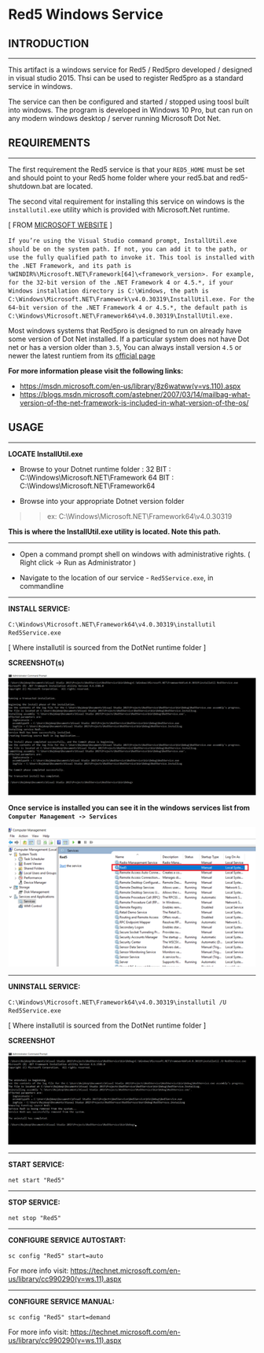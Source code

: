 # Red5 Windows Service



## INTRODUCTION
---

This artifact is a windows service for Red5 / Red5pro developed / designed in visual studio 2015. Thsi can be used to register Red5pro as a standard service in windows.

The service can then be configured and started / stopped using toosl built into windows. The program is developed in Windows 10 Pro, but can run on any modern windows desktop / server running Microsoft Dot Net.


## REQUIREMENTS
---

The first requirement the Red5 service is that your `RED5_HOME` must be set and should point to your Red5 home folder where your red5.bat and red5-shutdown.bat are located.

The second vital requirement for installing this service on windows is the `installutil.exe` utility which is provided with Microsoft.Net runtime. 


[ FROM [MICROSOFT WEBSITE](https://msdn.microsoft.com/en-us/library/sd8zc8ha(v=vs.110).aspx) ]

`If you’re using the Visual Studio command prompt, InstallUtil.exe should be on the system path. If not, you can add it to the path, or use the fully qualified path to invoke it. This tool is installed with the .NET Framework, and its path is %WINDIR%\Microsoft.NET\Framework[64]\<framework_version>. For example, for the 32-bit version of the .NET Framework 4 or 4.5.*, if your Windows installation directory is C:\Windows, the path is C:\Windows\Microsoft.NET\Framework\v4.0.30319\InstallUtil.exe. For the 64-bit version of the .NET Framework 4 or 4.5.*, the default path is C:\Windows\Microsoft.NET\Framework64\v4.0.30319\InstallUtil.exe.`


Most windows systems that Red5pro is designed to run on already have some version of Dot Net installed. If a particular system does not have Dot net or has a version older than `3.5`, You can always install version `4.5` or newer the latest runtiem from its [official page](https://www.microsoft.com/en-in/download/details.aspx?id=42642)

__For more information please visit the following links:__

* https://msdn.microsoft.com/en-us/library/8z6watww(v=vs.110).aspx
* https://blogs.msdn.microsoft.com/astebner/2007/03/14/mailbag-what-version-of-the-net-framework-is-included-in-what-version-of-the-os/


## USAGE
---

__LOCATE InstallUtil.exe__

* Browse to your Dotnet runtime folder :
32 BIT : C:\Windows\Microsoft.NET\Framework
64 BIT : C:\Windows\Microsoft.NET\Framework64

* Browse into your appropriate Dotnet version folder
>> ex: C:\Windows\Microsoft.NET\Framework64\v4.0.30319

__This is where the InstallUtil.exe utility is located. Note this path.__

---

* Open a command prompt shell on windows with administrative rights. ( Right click -> Run as Administrator )

* Navigate to the location of our service - `Red5Service.exe`, in commandline

---

__INSTALL SERVICE:__


`C:\Windows\Microsoft.NET\Framework64\v4.0.30319\installutil Red5Service.exe`

[ Where installutil is sourced from the DotNet runtime folder ]


__SCREENSHOT(s)__

![Service Install](images/install_service.png?raw=true "Service Install")


__Once service is installed you can see it in the windows services list from `Computer Management -> Services`__


![Services](images/services_view.png?raw=true "Services")



---

__UNINSTALL SERVICE:__

`C:\Windows\Microsoft.NET\Framework64\v4.0.30319\installutil /U Red5Service.exe`

[ Where installutil is sourced from the DotNet runtime folder ]


__SCREENSHOT__

![Service UnInstall](images/uninstall_service.png?raw=true "Service UnInstall")

---

__START SERVICE:__

`net start "Red5"`

---

__STOP SERVICE:__

`net stop "Red5"`

---


__CONFIGURE SERVICE AUTOSTART:__

`sc config "Red5" start=auto`

For more info visit: https://technet.microsoft.com/en-us/library/cc990290(v=ws.11).aspx


---



__CONFIGURE SERVICE MANUAL:__

`sc config "Red5" start=demand`

For more info visit: https://technet.microsoft.com/en-us/library/cc990290(v=ws.11).aspx
